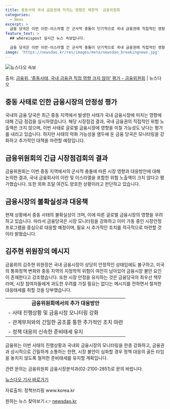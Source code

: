 ```yaml
---
title: 중동사태 국내 금융권에 미치는 영향은 제한적  금융위원회
categories:
  - News
excerpt: >
  금융 당국은 이번 이란-이스라엘 간 군사적 충돌이 단기적으로 국내 금융권에 직접적인 영향을 줄 가능성은 크지…
feature_text: >
  ## whereispost 실시간 뉴스 속보입니다.

  금융 당국은 이번 이란-이스라엘 간 군사적 충돌이 단기적으로 국내 금융권에 직접적인 영향을 줄 가능성은 크지…
image: 'https://newsdao.kr/res/images/meta/newsdao_breakingnews.jpg'
---
```


![뉴스다오 속보](https://newsdao.kr/res/images/meta/newsdao_breakingnews.jpg)

<p>출처: <a href="https://newsdao.kr/3588" rel="dofollow">금융위, ‘중동사태, 국내 금융권 직접 영향 크지 않아’ 평가 - 금융위원회</a> | 뉴스다오</p>

<h2>중동 사태로 인한 금융시장의 안정성 평가</h2>
<p data-ke-size="size16">국내의 금융 당국은 최근 중동 지역에서 발생한 사태가 국내 금융시장에 미치는 영향에 대해 긴급 점검을 실시하였습니다. 해당 시장점검 결과, 국내 금융권의 직접적인 위험 노출액은 크지 않으며, 이번 사태로 글로벌 금융시장에 영향을 미칠 가능성도 낮다는 평가를 내리고 있습니다. 하지만 사태의 악화 가능성을 염두에 둔 금융 당국은 모니터링을 강화하고 추가적인 대책을 마련할 예정입니다.</p>

<h2>금융위원회의 긴급 시장점검회의 결과</h2>
<p data-ke-size="size16">금융위원회는 이번 중동 지역에서의 군사적 충돌에 따른 시장 영향과 대응방안에 대해 논의한 결과, 국내 금융회사의 이란 및 이스라엘을 포함한 위험 노출액이 크지 않다고 평가했습니다. 또한 외화 조달 여건도 양호한 상황이라고 판단하고 있습니다.</p>

<h2>금융시장의 불확실성과 대응책</h2>
<p data-ke-size="size16">현재 상황에서 중동 사태의 불확실성이 크며, 이에 따른 글로벌 금융시장의 영향을 우려하고 있습니다. 따라서 금융당국은 시장 모니터링을 강화하고 이미 가동 중인 시장안정 프로그램을 중심으로 대응할 예정이며, 필요 시 추가적인 조치를 적극적으로 마련할 것이라 밝혔습니다.</p>

<h2>김주현 위원장의 메시지</h2>
<p data-ke-size="size16">금융위의 김주현 위원장은 국내 금융시장이 상당히 안정적인 상태임에도 불구하고, 미국의 통화정책 변화와 중동 지역의 지정학적 위험이 여전히 남아있어 금융시장 불안 요인이 존재한다고 강조했습니다. 또한 시장 안정을 유지하는 것은 금융당국의 최우선 책무라며, 시장 참여자들에게 과도한 우려를 가질 필요는 없다는 메시지를 전하면서 철저한 대응태세를 취할 것을 당부했습니다.</p>

<table>
	<tr>
		<td style="text-align: center; height: 17px;"><b>금융위원회에서의 추가 대응방안</b></td>
	</tr>
	<tr>
		<td style="text-align: left; height: 17px;">- 사태 진행상황 및 금융시장 모니터링 강화</td>
	</tr>
	<tr>
		<td style="text-align: left; height: 17px;">- 관계부처와의 긴밀한 공조를 통한 추가적인 조치 마련</td>
	</tr>
	<tr>
		<td style="text-align: left; height: 17px;">- 정책 대응의 신속한 준비태세 유지</td>
	</tr>
</table>
<p data-ke-size="size16">금융위는 이번 사태의 진행상황과 국내외 금융시장의 모니터링을 한층 강화하고, 금융권과 상시적으로 긴밀하게 소통하는 한편, 시장 불안이 심화할 경우 정책 대응의 골든 타임을 놓치지 않도록 철저한 준비태세를 유지할 계획입니다.</p>

<p data-ke-size="size16">관련 문의는 금융위원회 금융시장분석과(02-2100-2851)로 문의 바랍니다.</p>

<p data-ke-size="size16"><a href="https://newsdao.kr/3588">뉴스다오 기사 바로가기</a></p>
<p data-ke-size="size16">자료출처: 정책브리핑 www.korea.kr</p> 

원하는 뉴스 찾아보기 👉 <a href="https://newsdao.kr" rel="dofollow">newsdao.kr</a>



